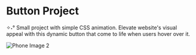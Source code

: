 # Button Project

✧˖° Small project with simple CSS animation. Elevate website's visual appeal with this dynamic button that come to life when users hover over it. 

![Phone Image 2](https://github.com/AllexandraWEB/Web-Elements/assets/132084537/e4897460-205d-4b47-8300-aa6f59f06d09)
